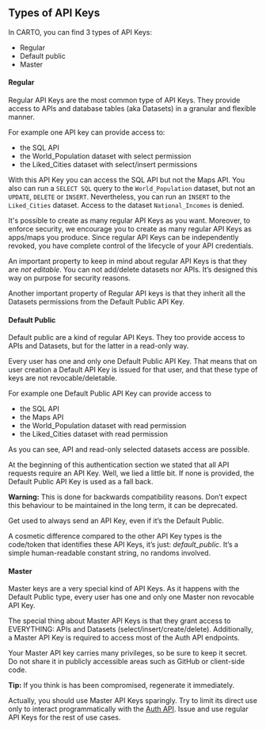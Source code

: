 ## Types of API Keys

In CARTO, you can find 3 types of API Keys:


- Regular 
- Default public 
- Master


#### Regular

Regular API Keys are the most common type of API Keys. They provide access to APIs and database tables (aka Datasets) in a granular and flexible manner.

For example one API key can provide access to:
  
- the SQL API 
- the World_Population dataset with select permission 
- the Liked_Cities dataset with select/insert permissions 
  
With this API Key you can access the SQL API but not the Maps API. You also can run a `SELECT SQL` query to the `World_Population` dataset, but not an `UPDATE`, `DELETE` or `INSERT`. Nevertheless, you can run an `INSERT` to the `Liked_Cities` dataset. Access to the dataset `National_Incomes` is denied.

It's possible to create as many regular API Keys as you want. Moreover, to enforce security, we encourage you to create as many regular API Keys as apps/maps you produce. Since regular API Keys can be independently revoked, you have complete control of the lifecycle of your API credentials.

An important property to keep in mind about regular API Keys is that they are *not editable*. You can not add/delete datasets nor APIs. It’s designed this way on purpose for security reasons.

Another important property of Regular API keys is that they inherit all the Datasets permissions from the Default Public API Key.


#### Default Public

Default public are a kind of regular API Keys. They too provide access to APIs and Datasets, but for the latter in a read-only way.

Every user has one and only one Default Public API Key. That means that on user creation a Default API Key is issued for that user, and that these type of keys are not revocable/deletable.

For example one Default Public API Key can provide access to 

- the SQL API 
- the Maps API 
- the World_Population dataset with read permission 
- the Liked_Cities dataset with read permission 

As you can see, API and read-only selected datasets access are possible.

At the beginning of this authentication section we stated that all API requests require an API Key. Well, we lied a little bit. If none is provided, the Default Public API Key is used as a fall back. 

**Warning:** This is done for backwards compatibility reasons. Don’t expect this behaviour to be maintained in the long term, it can be deprecated. 

Get used to always send an API Key, even if it’s the Default Public.

A cosmetic difference compared to the other API Key types is the code/token that identifies these API Keys, it’s just: _default_public_. It’s a simple human-readable constant string, no randoms involved.


#### Master

Master keys are a very special kind of API Keys. As it happens with the Default Public type, every user has one and only one Master non revocable API Key.

The special thing about Master API Keys is that they grant access to EVERYTHING: APIs and Datasets (select/insert/create/delete). Additionally, a Master API Key is required to access most of the Auth API endpoints.

Your Master API key carries many privileges, so be sure to keep it secret. Do not share it in publicly accessible areas such as GitHub or client-side code. 

**Tip:** If you think is has been compromised, regenerate it immediately.

Actually, you should use Master API Keys sparingly. Try to limit its direct use only to interact programmatically with the [Auth API]({{site.authapi_docs}}/reference/). Issue and use regular API Keys for the rest of use cases.
